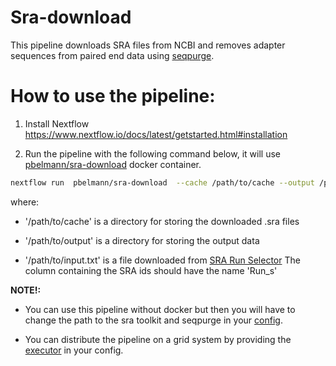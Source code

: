 # Sra-download

This pipeline downloads SRA files from NCBI and removes adapter sequences from paired end data using [seqpurge](https://www.ncbi.nlm.nih.gov/pubmed/27161244).

# How to use the pipeline:

1. Install Nextflow https://www.nextflow.io/docs/latest/getstarted.html#installation

2. Run the pipeline with the following command below, it will use [pbelmann/sra-download](https://hub.docker.com/r/pbelmann/sra-download/) docker container.

~~~BASH
nextflow run  pbelmann/sra-download  --cache /path/to/cache --output /path/to/output --input /path/to/input.txt -with-docker -with-trace -with-timeline  pbelmann/sra-download
~~~

   where:
   
 * '/path/to/cache' is a directory for storing the downloaded .sra files
    
 * '/path/to/output' is a directory for storing the output data
       
 * '/path/to/input.txt' is a file downloaded from [SRA Run Selector](https://www.ncbi.nlm.nih.gov/Traces/study/)
          The column containing the SRA ids should have the name 'Run_s' 


**NOTE!:** 
 
 * You can use this pipeline without docker but then you will have to change the path to the sra toolkit and seqpurge in your [config](https://github.com/pbelmann/sra-download/blob/master/nextflow.config).
 
 * You can distribute the pipeline on a grid system by providing the [executor](https://www.nextflow.io/docs/latest/executor.html) in your config.
